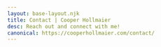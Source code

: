```yaml
---
layout: base-layout.njk
title: Contact | Cooper Hollmaier
desc: Reach out and connect with me!
canonical: https://cooperhollmaier.com/contact/
---
```

